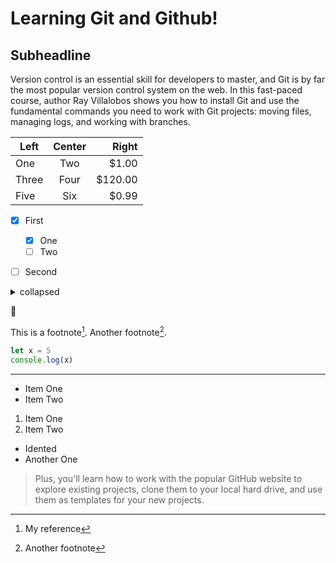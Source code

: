 Learning Git and Github!
=====================
Subheadline 
----------------
Version control is an essential skill for developers to master, and Git is by far the most popular version control system on the web. In this fast-paced course, author Ray Villalobos shows you how to install Git and use the fundamental commands you need to work with Git projects: moving files, managing logs, and working with branches.


| Left  | Center | Right     |
| ----  | :----: | --------: |
| One   | Two    | $1.00     |
| Three | Four   | $120.00   |
| Five  | Six    | $0.99     |

- [x] First
  - [x] One
  - [ ] Two
- [ ] Second


<details>
<summary>collapsed</summary>

# Header

This is the copy for the collapsed text
</details>

🥖

This is a footnote[^1]. Another footnote[^2]. 

[^1]: My reference 
[^2]: Another footnote 


```js
let x = 5
console.log(x)
```

***
- Item One
- Item Two

1. Item One
1. Item Two
  - Idented
  - Another One


> Plus, you'll learn how to work with the popular GitHub website to explore existing projects, clone them to your local hard drive, and use them as templates for your new projects.
